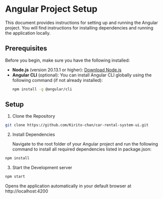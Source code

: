 # Angular Project Setup

This document provides instructions for setting up and running the Angular project. You will find instructions for installing dependencies and running the application locally.

## Prerequisites

Before you begin, make sure you have the following installed:

- **Node.js** (version 20.13.1 or higher): [Download Node.js](https://nodejs.org/)
- **Angular CLI** (optional): You can install Angular CLI globally using the following command (if not already installed):
  ```bash
  npm install -g @angular/cli
  ```

## Setup

1. Clone the Repository

```bash
git clone https://github.com/Kirito-chan/car-rental-system-ui.git
```

2. Install Dependencies

   Navigate to the root folder of your Angular project and run the following command to install all required dependencies listed in package.json:

```bash
npm install
```

3. Start the Development server

```bash
npm start
```

Opens the application automatically in your default browser at http://localhost:4200
